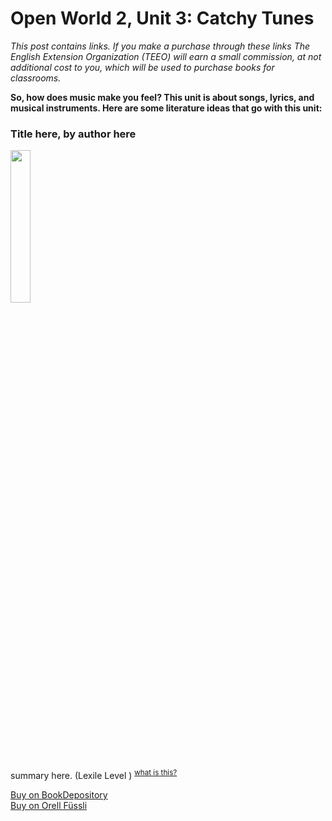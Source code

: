 

# Open World 2, Unit 3: Catchy Tunes
*This post contains links. If you make a purchase through these links The English Extension Organization (TEEO) will earn a small commission, at not additional cost to you, which will be used to purchase books for classrooms.*

**So, how does music make you feel?  This unit is about songs, lyrics, and musical instruments.  Here are some literature ideas that go with this unit:** 




### Title here, by author here

<img src="imgurlinkhere.png" width="25%" />

summary here.  (Lexile Level     ) <sup>[what is this?](/resources/Lexile%20measures)</sup>

<a href="bookdepository link here" rel="nofollow"> Buy on BookDepository</a>  
<a href="orell fussli link here" rel="nofollow">Buy on Orell Füssli</a> 


<!--stackedit_data:
eyJoaXN0b3J5IjpbLTIwMzk1MDEzMTAsLTc2NTYxMTIxNSwtMT
c0Nzc5OTkzXX0=
-->